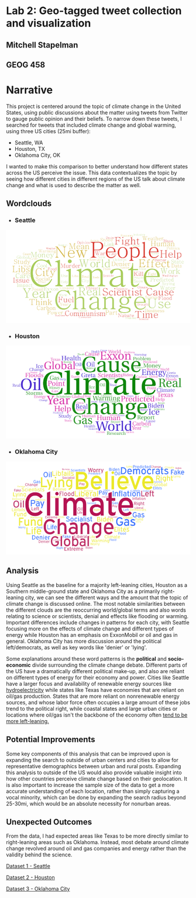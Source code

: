 # Lab 2: Geo-tagged tweet collection and visualization
## Mitchell Stapelman 
## GEOG 458

# Narrative

This project is centered around the topic of climate change in the United States, using public discussions about the matter using tweets from Twitter to gauge public opinion and their beliefs. To narrow down these tweets, I searched for tweets that included climate change and global warming, using three US cities (25mi buffer):
- Seattle, WA
- Houston, TX
- Oklahoma City, OK

I wanted to make this comparison to better understand how different states across the US perceive the issue. This data contextualizes the topic by seeing how different cities in different regions of the US talk about climate change and what is used to describe the matter as well. 

## Wordclouds
- ### Seattle
![image](img/wordcloud-1.png)
- ### Houston
![image](img/wordcloud-2.png)
- ### Oklahoma City
![image](img/wordcloud-3.png)

## Analysis
Using Seattle as the baseline for a majority left-leaning cities, Houston as a Southern middle-ground state and Oklahoma City as a primarily right-leaning city, we can see the different ways and the amount that the topic of climate change is discussed online. The most notable similarities between the different clouds are the reoccurring world/global terms and also words relating to science or scientists, denial and effects like flooding or warming. Important differences include changes in patterns for each city, with Seattle focusing more on the effects of climate change and different types of energy while Houston has an emphasis on ExxonMobil or oil and gas in general. Oklahoma City has more discussion around the political left/democrats, as well as key words like 'denier' or 'lying'. 

Some explanations around these word patterns is the **political** and **socio-economic** divide surrounding the climate change debate. Different parts of the US have a dramatically different political make-up, and also are reliant on different types of energy for their economy and power. Cities like Seattle have a larger focus and availability of renewable energy sources like [hydroelectricity](https://www.seattle.gov/city-light/energy-and-environment#:~:text=Over%2080%25%20of%20the%20power,Skagit%20and%20Pend%20Oreille%20Rivers.) while states like Texas have economies that are reliant on oil/gas production. States that are more reliant on nonrenewable energy sources, and whose labor force often occupies a large amount of these jobs trend to the political right, while coastal states and large urban cities or locations where oil/gas isn't the backbone of the economy often [tend to be more left-leaning.](https://www.pewresearch.org/fact-tank/2014/08/08/chart-of-the-week-the-most-liberal-and-conservative-big-cities/)

## Potential Improvements
Some key components of this analysis that can be improved upon is expanding the search to outside of urban centers and cities to allow for representative demographics between urban and rural posts. Expanding this analysis to outside of the US would also provide valuable insight into how other countries perceive climate change based on their geolocation. It is also important to increase the sample size of the data to get a more accurate understanding of each location, rather than simply capturing a vocal minority, which can be done by expanding the search radius beyond 25-30mi, which would be an absolute necessity for nonurban areas.

## Unexpected Outcomes
From the data, I had expected areas like Texas to be more directly similar to right-leaning areas such as Oklahoma. Instead, most debate around climate change revolved around oil and gas companies and energy rather than the validity behind the science. 

[Dataset 1 - Seattle](assets/twsearch-result-1.csv)

[Dataset 2 - Houston](assets/twsearch-result-2.csv)

[Dataset 3 - Oklahoma City](assets/twsearch-result-3.csv)

